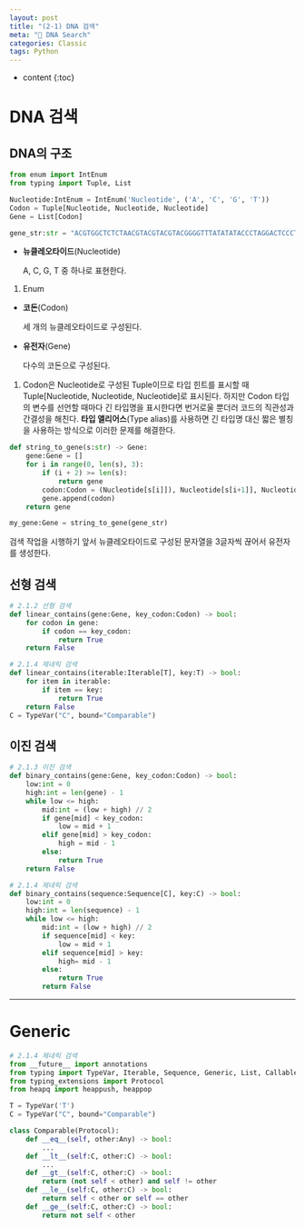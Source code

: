 ```yaml
---
layout: post
title: "(2-1) DNA 검색"
meta: "🎲 DNA Search"
categories: Classic
tags: Python
---
```


* content
{:toc}


# DNA 검색

## DNA의 구조

```python
from enum import IntEnum
from typing import Tuple, List

Nucleotide:IntEnum = IntEnum('Nucleotide', ('A', 'C', 'G', 'T'))
Codon = Tuple[Nucleotide, Nucleotide, Nucleotide]
Gene = List[Codon]

gene_str:str = "ACGTGGCTCTCTAACGTACGTACGTACGGGGTTTATATATACCCTAGGACTCCCTTT"
```

- **뉴클레오타이드**(Nucleotide)

  A, C, G, T 중 하나로 표현한다.

1. Enum

- **코돈**(Codon)

  세 개의 뉴클레오타이드로 구성된다.

- **유전자**(Gene)

  다수의 코돈으로 구성된다. 

1. Codon은 Nucleotide로 구성된 Tuple이므로 타입 힌트를 표시할 때 Tuple[Nucleotide, Nucleotide, Nucleotide]로 표시된다. 하지만 Codon 타입의 변수를 선언할 때마다 긴 타입명을 표시한다면 번거로울 뿐더러 코드의 직관성과 간결성을 해친다. **타입 앨리어스**(Type alias)를 사용하면 긴 타입명 대신 짧은 별칭을 사용하는 방식으로 이러한 문제를 해결한다.

```python
def string_to_gene(s:str) -> Gene:
    gene:Gene = []
    for i in range(0, len(s), 3):
        if (i + 2) >= len(s):
            return gene
        codon:Codon = (Nucleotide[s[i]]), Nucleotide[s[i+1]], Nucleotide[s[i+2]]
        gene.append(codon)
    return gene

my_gene:Gene = string_to_gene(gene_str)
```

검색 작업을 시행하기 앞서 뉴클레오타이드로 구성된 문자열을 3글자씩 끊어서 유전자를 생성한다.

## 선형 검색

```python
# 2.1.2 선형 검색
def linear_contains(gene:Gene, key_codon:Codon) -> bool:
    for codon in gene:
        if codon == key_codon:
            return True
    return False
```

```python
# 2.1.4 제네릭 검색
def linear_contains(iterable:Iterable[T], key:T) -> bool:
    for item in iterable:
        if item == key:
            return True
    return False
C = TypeVar("C", bound="Comparable")
```



## 이진 검색

```python
# 2.1.3 이진 검색
def binary_contains(gene:Gene, key_codon:Codon) -> bool:
    low:int = 0
    high:int = len(gene) - 1
    while low <= high:
        mid:int = (low + high) // 2
        if gene[mid] < key_codon:
            low = mid + 1
        elif gene[mid] > key_codon:
            high = mid - 1
        else:
            return True
    return False
```

```python
# 2.1.4 제네릭 검색
def binary_contains(sequence:Sequence[C], key:C) -> bool:
    low:int = 0
    high:int = len(sequence) - 1
    while low <= high:
        mid:int = (low + high) // 2
        if sequence[mid] < key:
            low = mid + 1
        elif sequence[mid] > key:
            high= mid - 1
        else:
            return True
        return False
```

---

# Generic

```python
# 2.1.4 제네릭 검색
from __future__ import annotations
from typing import TypeVar, Iterable, Sequence, Generic, List, Callable, Set, Deque, Dict, Any, Optional
from typing_extensions import Protocol
from heapq import heappush, heappop

T = TypeVar('T')
C = TypeVar("C", bound="Comparable")

class Comparable(Protocol):
    def __eq__(self, other:Any) -> bool:
        ...
    def __lt__(self:C, other:C) -> bool:
        ...
    def __gt__(self:C, other:C) -> bool:
        return (not self < other) and self != other
    def __le__(self:C, other:C) -> bool:
        return self < other or self == other
    def __ge__(self:C, other:C) -> bool:
        return not self < other
```
